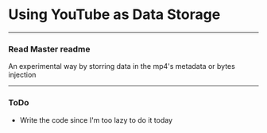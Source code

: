 # Using YouTube as Data Storage
---

### Read Master readme

An experimental way by storring data in the mp4's metadata or bytes injection

---
### ToDo

* Write the code since I'm too lazy to do it today